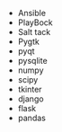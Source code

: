 - Ansible
- PlayBock
- Salt tack
- Pygtk
- pyqt
- pysqlite
- numpy
- scipy
- tkinter
- django
- flask
- pandas

